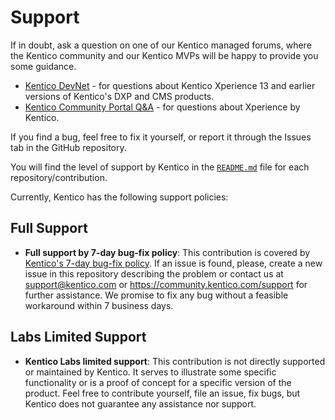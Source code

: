 # Support

If in doubt, ask a question on one of our Kentico managed forums, where the Kentico community and our Kentico MVPs will be happy to provide you some guidance.

- [Kentico DevNet](https://devnet.kentico.com/questions-answers) - for questions about Kentico Xperience 13 and earlier versions of Kentico's DXP and CMS products.
- [Kentico Community Portal Q&A](https://community.kentico.com/q-and-a) - for questions about Xperience by Kentico.

If you find a bug, feel free to fix it yourself, or report it through the Issues tab in the GitHub repository.

You will find the level of support by Kentico in the [`README.md`](./README.md) file for each repository/contribution.

Currently, Kentico has the following support policies:

## Full Support

- **Full support by 7-day bug-fix policy**: This contribution is covered by [Kentico's 7-day bug-fix policy](https://www.kentico.com/platforms/kentico-xperience-13/roadmap/product-support-lifecycle). If an issue is found, please, create a new issue in this repository describing the problem or contact us at [support@kentico.com](mailto:support@kentico.com) or <https://community.kentico.com/support> for further assistance. We promise to fix any bug without a feasible workaround within 7 business days.

## Labs Limited Support

- **Kentico Labs limited support**: This contribution is not directly supported or maintained by Kentico. It serves to illustrate some specific functionality or is a proof of concept for a specific version of the product. Feel free to contribute yourself, file an issue, fix bugs, but Kentico does not guarantee any assistance nor support.
